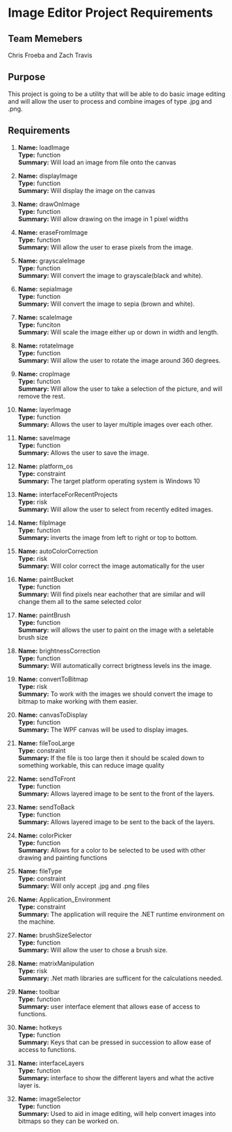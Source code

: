 # Image Editor Project Requirements

## Team Memebers
Chris Froeba and Zach Travis

## Purpose
This project is going to be a utility that will be able to do basic image editing and will allow the user to process and combine images of type .jpg and .png.

## Requirements

1. **Name:** loadImage  
**Type:**  function  
**Summary:**  Will load an image from file onto the canvas  

1. **Name:** displayImage  
**Type:** function  
**Summary:** Will display the image on the canvas  
	
1. **Name:** drawOnImage  
**Type:** function  
**Summary:** Will allow drawing on the image in 1 pixel widths  

1. **Name:** eraseFromImage  
**Type:** function  
**Summary:** Will allow the user to erase pixels from the image.  
	
1. **Name:** grayscaleImage  
**Type:** function  
**Summary:** Will convert the image to grayscale(black and white).  

1. **Name:** sepiaImage  
**Type:** function  
**Summary:** Will convert the image to sepia (brown and white).  

1. **Name:** scaleImage  
**Type:** funciton  
**Summary:** Will scale the image either up or down in width and length.  

1. **Name:** rotateImage  
**Type:** function  
**Summary:** Will allow the user to rotate the image around 360 degrees.  
	
1. **Name:** cropImage  
**Type:** function  
**Summary:** Will allow the user to take a selection of the picture, and will remove the rest.  

1. **Name:** layerImage  
**Type:** function  
**Summary:** Allows the user to layer multiple images over each other.  
	
1. **Name:** saveImage  
**Type:** function  
**Summary:** Allows the user to save the image.  

1. **Name:** platform_os  
**Type:** constraint  
**Summary:** The target platform operating system is Windows 10  

1. **Name:** interfaceForRecentProjects  
**Type:** risk  
**Summary:** Will allow the user to select from recently edited images.  

1. **Name:** filpImage  
**Type:** function  
**Summary:** inverts the image from left to right or top to bottom.  
	
1. **Name:** autoColorCorrection  
**Type:** risk  
**Summary:** Will color correct the image automatically for the user  

1. **Name:** paintBucket  
**Type:** function  
**Summary:** Will find pixels near eachother that are similar and will change them all to the same selected color  
	
1. **Name:** paintBrush  
**Type:** function  
**Summary:** will allows the user to paint on the image with a seletable brush size  

1. **Name:** brightnessCorrection  
**Type:** function  
**Summary:** Will automatically correct brigtness levels ins the image.  
	
1. **Name:** convertToBitmap  
**Type:** risk  
**Summary:** To work with the images we should convert the image to bitmap to make working with them easier.  

1. **Name:** canvasToDisplay  
**Type:** function  
**Summary:** The WPF canvas will be used to display images.  
	
1. **Name:** fileTooLarge  
**Type:** constraint  
**Summary:** If the file is too large then it should be scaled down to something workable, this can reduce image quality  

1. **Name:** sendToFront  
**Type:** function  
**Summary:** Allows layered image to be sent to the front of the layers.  
	
1. **Name:** sendToBack  
**Type:** function  
**Summary:** Allows layered image to be sent to the back of the layers.  

1. **Name:** colorPicker  
**Type:** function  
**Summary:** Allows for a color to be selected to be used with other drawing and painting functions  

1. **Name:** fileType  
**Type:** constraint  
**Summary:** Will only accept .jpg and .png files  

1. **Name:** Application_Environment  
**Type:** constraint  
**Summary:**  The application will require the .NET runtime environment on the machine.  
	
1. **Name:** brushSizeSelector  
**Type:** function  
**Summary:** Will allow the user to chose a brush size.  

1. **Name:** matrixManipulation  
**Type:** risk  
**Summary:** .Net math libraries are sufficent for the calculations needed.  

1. **Name:** toolbar  
**Type:** function  
**Summary:** user interface element that allows ease of access to functions.  

1. **Name:** hotkeys  
**Type:** function  
**Summary:** Keys that can be pressed in succession to allow ease of access to functions.  

1. **Name:** interfaceLayers  
**Type:** function  
**Summary:** interface to show the different layers and what the active layer is.  

1. **Name:** imageSelector  
**Type:** function  
**Summary:** Used to aid in image editing, will help convert images into bitmaps so they can be worked on.  
